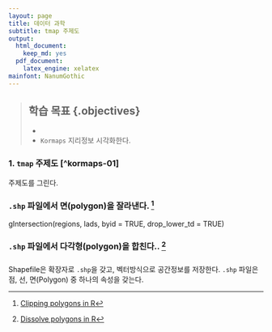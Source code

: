 ```yaml
---
layout: page
title: 데이터 과학
subtitle: tmap 주제도
output:
  html_document: 
    keep_md: yes
  pdf_document:
    latex_engine: xelatex
mainfont: NanumGothic
---
```




> ## 학습 목표 {.objectives}
>
>  * 
>  * `Kormaps` 지리정보 시각화한다.

### 1. `tmap` 주제도 [^kormaps-01] 

주제도를 그린다.


### `.shp` 파일에서 면(polygon)을 잘라낸다. [^shape-polygon-clipping]

gIntersection(regions, lads, byid = TRUE, drop_lower_td = TRUE)

### `.shp` 파일에서 다각형(polygon)을 합친다.. [^shape-polygon-dissolving]

[^shape-polygon-clipping]: [Clipping polygons in R](https://philmikejones.wordpress.com/2015/09/01/clipping-polygons-in-r/)
[^shape-polygon-dissolving]: [Dissolve polygons in R](https://philmikejones.wordpress.com/2015/09/01/clipping-polygons-in-r/)



### 

Shapefile은 확장자로 `.shp`을 갖고, 벡터방식으로 공간정보를 저장한다.
`.shp` 파일은 점, 선, 면(Polygon) 중 하나의 속성을 갖는다.

